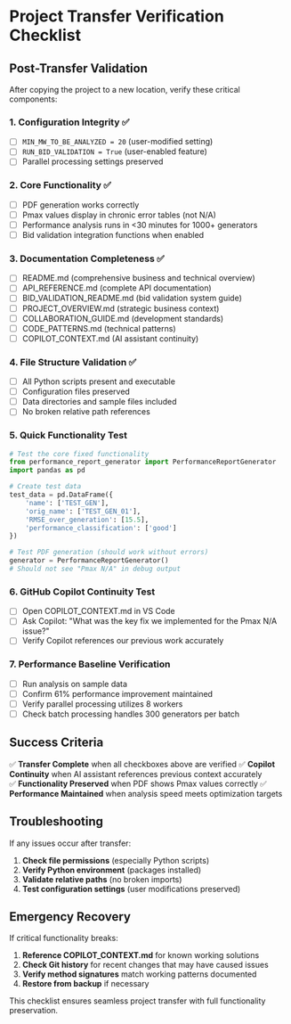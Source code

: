 # Project Transfer Verification Checklist

## Post-Transfer Validation

After copying the project to a new location, verify these critical components:

### 1. Configuration Integrity ✅
- [ ] `MIN_MW_TO_BE_ANALYZED = 20` (user-modified setting)
- [ ] `RUN_BID_VALIDATION = True` (user-enabled feature)
- [ ] Parallel processing settings preserved

### 2. Core Functionality ✅
- [ ] PDF generation works correctly
- [ ] Pmax values display in chronic error tables (not N/A)
- [ ] Performance analysis runs in <30 minutes for 1000+ generators
- [ ] Bid validation integration functions when enabled

### 3. Documentation Completeness ✅
- [ ] README.md (comprehensive business and technical overview)
- [ ] API_REFERENCE.md (complete API documentation)
- [ ] BID_VALIDATION_README.md (bid validation system guide)
- [ ] PROJECT_OVERVIEW.md (strategic business context)
- [ ] COLLABORATION_GUIDE.md (development standards)
- [ ] CODE_PATTERNS.md (technical patterns)
- [ ] COPILOT_CONTEXT.md (AI assistant continuity)

### 4. File Structure Validation ✅
- [ ] All Python scripts present and executable
- [ ] Configuration files preserved
- [ ] Data directories and sample files included
- [ ] No broken relative path references

### 5. Quick Functionality Test
```python
# Test the core fixed functionality
from performance_report_generator import PerformanceReportGenerator
import pandas as pd

# Create test data
test_data = pd.DataFrame({
    'name': ['TEST_GEN'],
    'orig_name': ['TEST_GEN_01'],
    'RMSE_over_generation': [15.5],
    'performance_classification': ['good']
})

# Test PDF generation (should work without errors)
generator = PerformanceReportGenerator()
# Should not see "Pmax N/A" in debug output
```

### 6. GitHub Copilot Continuity Test
- [ ] Open COPILOT_CONTEXT.md in VS Code
- [ ] Ask Copilot: "What was the key fix we implemented for the Pmax N/A issue?"
- [ ] Verify Copilot references our previous work accurately

### 7. Performance Baseline Verification
- [ ] Run analysis on sample data
- [ ] Confirm 61% performance improvement maintained
- [ ] Verify parallel processing utilizes 8 workers
- [ ] Check batch processing handles 300 generators per batch

## Success Criteria

✅ **Transfer Complete** when all checkboxes above are verified
✅ **Copilot Continuity** when AI assistant references previous context accurately  
✅ **Functionality Preserved** when PDF shows Pmax values correctly
✅ **Performance Maintained** when analysis speed meets optimization targets

## Troubleshooting

If any issues occur after transfer:
1. **Check file permissions** (especially Python scripts)
2. **Verify Python environment** (packages installed)
3. **Validate relative paths** (no broken imports)
4. **Test configuration settings** (user modifications preserved)

## Emergency Recovery

If critical functionality breaks:
1. **Reference COPILOT_CONTEXT.md** for known working solutions
2. **Check Git history** for recent changes that may have caused issues
3. **Verify method signatures** match working patterns documented
4. **Restore from backup** if necessary

This checklist ensures seamless project transfer with full functionality preservation.
